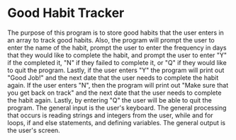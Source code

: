 # Good Habit Tracker
The purpose of this program is to store good habits that the user enters in an array to track good habits. Also, the program will prompt the user to enter the name of the habit, prompt the user to enter the frequency in days that they would like to complete the habit, and prompt the user to enter "Y" if the completed it, "N" if they failed to complete it, or "Q" if they would like to quit the program. Lastly, if the user enters "Y" the program will print out "Good Job!" and the next date that the user needs to complete the habit again. If the user enters "N", then the program will print out "Make sure that you get back on track" and the next date that the user needs to complete the habit again. Lastly, by entering "Q" the user will be able to quit the program. The general input is the user's keyboard. The general processing that occurs is reading strings and integers from the user, while and for loops, if and else statements, and defining variables. The general output is the user's screen.
